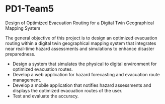 # PD1-Team5

Design of Optimized Evacuation Routing for a Digital Twin Geographical Mapping System

The general objective of this project is to design an optimized evacuation routing within a digital twin geographical mapping system that integrates near real-time hazard assessments and simulations to enhance disaster preparedness.

* Design a system that simulates the physical to digital environment for optimized evacuation routes.
* Develop a web application for hazard forecasting and evacuation route management.
* Develop a mobile application that notifies hazard assessments and displays the optimized evacuation routes of the user.
* Test and evaluate the accuracy.

